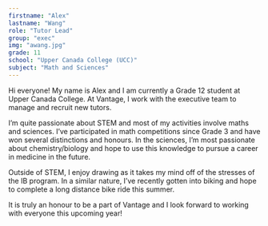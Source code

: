 ```yaml
---
firstname: "Alex"
lastname: "Wang"
role: "Tutor Lead"
group: "exec"
img: "awang.jpg"
grade: 11
school: "Upper Canada College (UCC)"
subject: "Math and Sciences"
---
```


Hi everyone! My name is Alex and I am currently a Grade 12 student at Upper Canada College. At Vantage, I work with the executive team to manage and recruit new tutors. 

I’m quite passionate about STEM and most of my activities involve maths and sciences. I’ve participated in math competitions since Grade 3 and have won several distinctions and honours. In the sciences, I’m most passionate about chemistry/biology and hope to use this knowledge to pursue a career in medicine in the future.

Outside of STEM, I enjoy drawing as it takes my mind off of the stresses of the IB program. In a similar nature, I’ve recently gotten into biking and hope to complete a long distance bike ride this summer.

It is truly an honour to be a part of Vantage and I look forward to working with everyone this upcoming year!